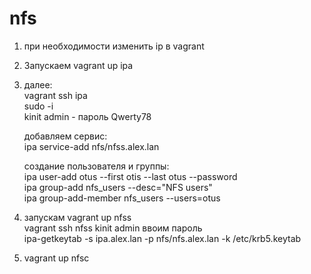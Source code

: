 # nfs
1. при необходимости изменить ip в vagrant
2. Запускаем vagrant up  ipa  
3. далее:  
   vagrant ssh ipa  
   sudo -i  
   kinit admin  -  пароль Qwerty78

      добавляем сервис:  
   ipa service-add nfs/nfss.alex.lan

   создание пользователя и группы:  
   ipa user-add otus --first otis --last otus --password  
   ipa group-add nfs_users --desc="NFS users"  
   ipa group-add-member nfs_users --users=otus  
4. запускам vagrant up nfss  
   vagrant ssh nfss
   kinit admin ввоим пароль  
   ipa-getkeytab -s ipa.alex.lan -p nfs/nfs.alex.lan -k /etc/krb5.keytab  
5. vagrant up nfsc